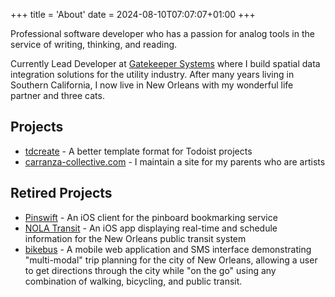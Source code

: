 +++
title = 'About'
date = 2024-08-10T07:07:07+01:00
+++

Professional software developer who has a passion for analog tools in the service of writing, thinking, and reading.

Currently Lead Developer at [Gatekeeper Systems](https://www.gatekeeper.com/) where I build spatial data integration solutions for the utility industry. After many years living in Southern California, I now live in New Orleans with my wonderful life partner and three cats.

## Projects

- [tdcreate](https://github.com/joelcarranza/tdcreate) - A better template format for Todoist projects
- [carranza-collective.com](https://www.carranza-collective.com/) - I maintain a site for my parents who are artists

## Retired Projects

- [Pinswift](/pinswift/) - An iOS client for the pinboard bookmarking service
- [NOLA Transit](/nolatransit/) - An iOS app displaying real-time and schedule information for the New Orleans public transit system
- [bikebus](https://github.com/joelcarranza/bikebus) - A mobile web application and SMS interface demonstrating "multi-modal" trip planning for the city of New Orleans, allowing a user to get directions through the city while "on the go" using any combination of walking, bicycling, and public transit.

[email]: mailto:punk.koala1945@fastmail.com